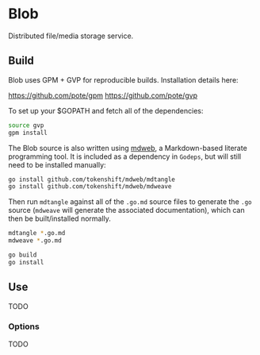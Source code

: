 # Blob

Distributed file/media storage service.

## Build

Blob uses GPM + GVP for reproducible builds. Installation details here:

https://github.com/pote/gpm
https://github.com/pote/gvp

To set up your $GOPATH and fetch all of the dependencies:

```bash
source gvp
gpm install
```

The Blob source is also written using [mdweb](https://github.com/tokenshift/mdweb),
a Markdown-based literate programming tool. It is included as a dependency in
`Godeps`, but will still need to be installed manually:

```bash
go install github.com/tokenshift/mdweb/mdtangle
go install github.com/tokenshift/mdweb/mdweave
```

Then run `mdtangle` against all of the `.go.md` source files to generate the
`.go` source (`mdweave` will generate the associated documentation), which can
then be built/installed normally.

```bash
mdtangle *.go.md
mdweave *.go.md

go build
go install
```

## Use

TODO

### Options

TODO
